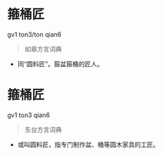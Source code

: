 # 箍桶匠
gv1 ton3/ton qian6
> 如皋方言词典
- 同“圆料匠”。箍盆箍桶的匠人。

# 箍桶匠
gv1 ton3 qian6
> 东台方言词典
- 或叫圆料匠，指专门制作盆、桶等圆木家具的工匠。
